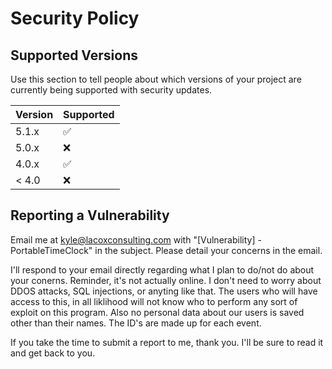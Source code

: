 # Security Policy

## Supported Versions

Use this section to tell people about which versions of your project are
currently being supported with security updates.

| Version | Supported          |
| ------- | ------------------ |
| 5.1.x   | :white_check_mark: |
| 5.0.x   | :x:                |
| 4.0.x   | :white_check_mark: |
| < 4.0   | :x:                |

## Reporting a Vulnerability

Email me at <kyle@lacoxconsulting.com> with "[Vulnerability] - PortableTimeClock" in the subject. Please detail your concerns in the email.

I'll respond to your email directly regarding what I plan to do/not do about your conerns. Reminder, it's not actually online. I don't need to 
worry about DDOS attacks, SQL injections, or anyting like that. The users who will have access to this, in all liklihood will not know who to perform 
any sort of exploit on this program. Also no personal data about our users is saved other than their names. The ID's are made up for each event. 

If you take the time to submit a report to me, thank you. I'll be sure to read it and get back to you.
